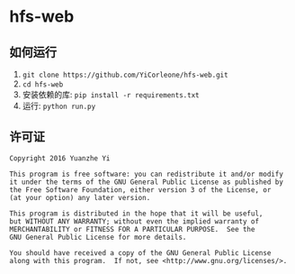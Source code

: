 # hfs-web

## 如何运行
1. `git clone https://github.com/YiCorleone/hfs-web.git`
2. `cd hfs-web`
3. 安装依赖的库:
`pip install -r requirements.txt`
4. 运行:
`python run.py`

## 许可证
```
Copyright 2016 Yuanzhe Yi

This program is free software: you can redistribute it and/or modify
it under the terms of the GNU General Public License as published by
the Free Software Foundation, either version 3 of the License, or
(at your option) any later version.

This program is distributed in the hope that it will be useful,
but WITHOUT ANY WARRANTY; without even the implied warranty of
MERCHANTABILITY or FITNESS FOR A PARTICULAR PURPOSE.  See the
GNU General Public License for more details.

You should have received a copy of the GNU General Public License
along with this program.  If not, see <http://www.gnu.org/licenses/>.
```
